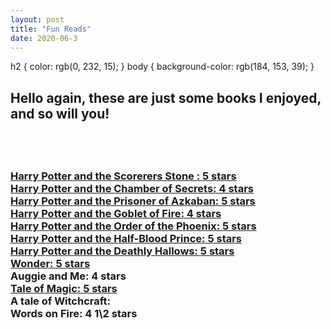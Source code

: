 ```yaml
---
layout: post
title: "Fun Reads"
date: 2020-06-3
---
```

<!DOCTYPE html>
<html>
    <head>
        <meta charset="utf-8">
        <title>CSS Basics</title>
        h2 {
            color: rgb(0, 232, 15);
        }  
        body {
            background-color: rgb(184, 153, 39);
        }   
        </style>
    </head>
    
<body>
<h2>Hello again, these are just some books
I enjoyed, and so will you!<h2> <br>
  </stlye>



<h3> <a href="https://www.amazon.com/Harry-Potter-Paperback-Box-Books/dp/0545162076/ref=sr_1_3?dchild=1&keywords=harry+potter+book+set&qid=1599514810&sr=8-3">Harry Potter and the Scorerers Stone  : 5 stars <br>
Harry Potter and the Chamber of Secrets: 4 stars <br>
Harry Potter and the Prisoner of Azkaban: 5 stars <br>
Harry Potter and the Goblet of Fire: 4 stars <br>
Harry Potter and the Order of the Phoenix: 5 stars <br>
Harry Potter and the Half-Blood Prince: 5 stars <br>
  Harry Potter and the Deathly Hallows: 5 stars <br> </a>
    <a href="https://www.amazon.com/Wonder-R-J-Palacio/dp/0375869026">Wonder: 5 stars <br> </a>
Auggie and Me: 4 stars <br>
<a href="https://www.amazon.com/Tale-Magic/dp/0316523518/ref=pd_sbs_14_1/144-3793920-5857068?_encoding=UTF8&pd_rd_i=0316523518&pd_rd_r=e7f2de45-e7ea-48a8-8633-ca95cdfd616e&pd_rd">Tale of Magic: 5 stars <br> </a>
A tale of Witchcraft:<br>
 <div class="blurb">
 Words on Fire: 4 1\2 stars <br> <h3>
  </body>
  <html>
  
